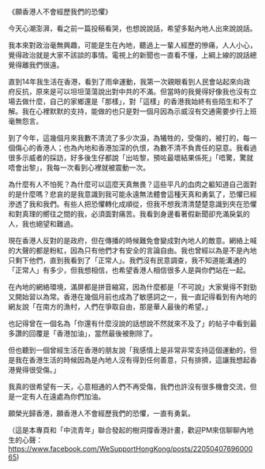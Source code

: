 《願香港人不會經歷我們的恐懼》

今天心潮澎湃，看之前一篇投稿看哭，也想說說話，希望多點內地人出來說說話。

我本來對政治毫無興趣，可能是生在內地，聽過上一輩人經歷的慘痛，人人小心，覺得政治就是大家不該談的事情。電視上的新聞也一直看不懂，上綱上線的說話總覺得離我們很遠。

直到14年我生活在香港，看到了雨傘運動，我第一次親眼看到人民會站起來向政府反抗，原來是可以坦坦蕩蕩說出對中共的不滿。但當時的我覺得好像我也沒有立場去做什麼，自己的家鄉還是「那樣」，對「這樣」的香港我始終有些陌生和不了解。我在心裡默默的支持，能做的也只是對一個月因為示威沒有交通需要步行上班毫無怨言。

到了今年，這幾個月來我數不清流了多少次淚，為犧牲的，受傷的，被打的，每一個傷心的香港人；也為內地和香港加深的仇恨，為數不清不負責任的惡意。我看過很多示威者的採訪，好多後生仔都說「出咗黎，預咗最壞結果係死」「唔驚，驚就唔會出黎」，我每一次看到心裡就被震動一次。

為什麼有人不怕死？為什麼可以這麼天真無畏？這些平凡的血肉之軀知道自己面對的是什麼嗎？悲哀的是我意識到我可能永遠無法體會這種天真和勇氣了，恐懼已經滲透了我和我們。有些人把恐懼轉化成順從，但我不想我清清楚楚意識到夾在恐懼和對真理的嚮往之間的我，必須面對痛苦。我看到身邊看著假新聞卻充滿戾氣的人，我也絕望和難過。

現在香港人反對的是政府，但在傳播的時候難免會變成對內地人的敵意。網絡上喊的大聲的都是粉紅，因為只有他們才有安全的言論自由。我也曾經以為是不是內地只剩下他們，直到我看到了「正常人」。我們沒有民意調查，我不知道能溝通的「正常人」有多少，但我想相信，也希望香港人相信很多人是與你們站在一起。

在內地的網絡環境，滿屏都是拼音縮寫，因為什麼都是「不可說」大家覺得不對勁又開始習以為常。香港在幾個月前也成為了敏感詞之一，我一直記得看到有內地的網友說「在南方的漁村，人們在爭取自由，那是華人最後的希望。」

也記得曾在一個名為「你還有什麼沒說的話想說不然就來不及了」的帖子中看到最多讚的回覆是「香港加油」，當然最後被刪除了。

但也聽到一個曾經生活在香港的朋友說「我感情上是非常非常支持這個運動的，但是我在香港生活的時候因為是內地人沒有得到任何善意，只有排擠，這讓我想起香港覺得很受傷。」

我真的很希望有一天，心意相通的人們不再受傷，我們也許沒有很多機會交流，但是一定有人在遠處為你們加油。

願榮光歸香港，願香港人不會經歷我們的恐懼，一直有勇氣。

（這是本專頁和「中流青年」聯合發起的樹洞撐香港計畫，歡迎PM來信聊聊內地生的心聲：https://www.facebook.com/WeSupportHongKong/posts/2205040769600065)